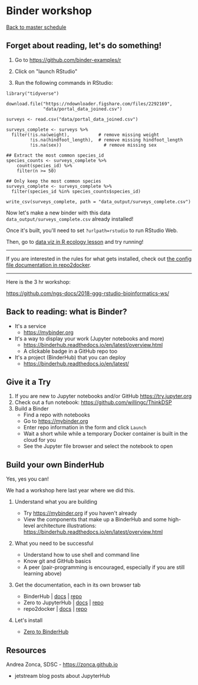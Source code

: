 Binder workshop
===============

[Back to master schedule](https://hackmd.io/kt_gMYKIQz2MbloD9mSCyQ)

## Forget about reading, let's do something!

1. Go to https://github.com/binder-examples/r

2. Click on "launch RStudio"

3. Run the following commands in RStudio:
 
```
library("tidyverse")

download.file("https://ndownloader.figshare.com/files/2292169",
              "data/portal_data_joined.csv")

surveys <- read.csv("data/portal_data_joined.csv")

surveys_complete <- surveys %>%
  filter(!is.na(weight),           # remove missing weight
         !is.na(hindfoot_length),  # remove missing hindfoot_length
         !is.na(sex))                # remove missing sex
		 
## Extract the most common species_id
species_counts <- surveys_complete %>%
    count(species_id) %>% 
    filter(n >= 50)

## Only keep the most common species
surveys_complete <- surveys_complete %>%
  filter(species_id %in% species_counts$species_id)
  
write_csv(surveys_complete, path = "data_output/surveys_complete.csv")

```

Now let's make a new binder with this data `data_output/surveys_complete.csv` already installed!

Once it's built, you'll need to set `?urlpath=rstudio`  to run RStudio Web.

Then, go to [data viz in R ecology lesson](http://www.datacarpentry.org/R-ecology-lesson/04-visualization-ggplot2.html) and try running!

----

If you are interested in the rules for what gets installed, check out [the config file documentation in repo2docker](https://repo2docker.readthedocs.io/en/latest/config_files.html).

----

Here is the 3 hr workshop:

https://github.com/ngs-docs/2018-ggg-rstudio-bioinformatics-ws/

## Back to reading: what is Binder?

- It's a service
    - https://mybinder.org
- It's a way to display your work (Jupyter notebooks and more)
    - https://binderhub.readthedocs.io/en/latest/overview.html
    - A clickable badge in a GitHub repo too
- It's a project (BinderHub) that you can deploy
    - https://binderhub.readthedocs.io/en/latest/

## Give it a Try

1. If you are new to Jupyter notebooks and/or GitHub https://try.jupyter.org
2. Check out a fun notebook: https://github.com/willingc/ThinkDSP
3. Build a Binder
    - Find a repo with notebooks
    - Go to https://mybinder.org
    - Enter repo information in the form and click `Launch`
    - Wait a short while while a temporary Docker container is built in the cloud for you
    - See the Jupyter file browser and select the notebook to open

## Build your own BinderHub

Yes, yes you can!

We had a workshop here last year where we did this.

1. Understand what you are building
    - Try https://mybinder.org if you haven't already
    - View the components that make up a BinderHub and some high-level architecture illustrations: https://binderhub.readthedocs.io/en/latest/overview.html

2. What you need to be successful
    - Understand how to use shell and command line
    - Know git and GitHub basics
    - A peer (pair-programming is encouraged, especially if you are still learning above)

3. Get the documentation, each in its own browser tab
    - BinderHub | [docs](https://binderhub.readthedocs.io/en/latest/) | [repo](https://github.com/jupyterhub/binderhub/)
    - Zero to JupyterHub | [docs](https://zero-to-jupyterhub.readthedocs.io/en/latest/) | [repo](https://github.com/jupyterhub/zero-to-jupyterhub-k8s)
    - repo2docker | [docs](https://repo2docker.readthedocs.io/en/latest/) | [repo](https://github.com/jupyter/repo2docker)

4. Let's install
    - [Zero to BinderHub](https://binderhub.readthedocs.io/en/latest/#zero-to-binderhub)

## Resources

Andrea Zonca, SDSC - https://zonca.github.io
   - jetstream blog posts about JupyterHub

